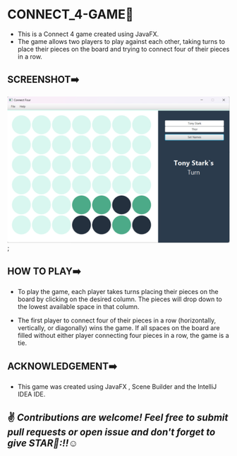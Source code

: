 # CONNECT_4-GAME📱

* This is a Connect 4 game created using JavaFX. 
* The game allows two players to play against each other, taking turns to place their pieces on the board and trying to connect four of their pieces in a row.

## SCREENSHOT➡️

![Screenshot of Connect 4 game](./connect4.png);

## HOW TO PLAY➡️
* To play the game, each player takes turns placing their pieces on the board by clicking on the desired column. The pieces will drop down to the lowest available space in that column.

* The first player to connect four of their pieces in a row (horizontally, vertically, or diagonally) wins the game. If all spaces on the board are filled without either player connecting four pieces in a row, the game is a tie.

## ACKNOWLEDGEMENT➡️
* This game was created using JavaFX , Scene Builder and the IntelliJ IDEA IDE.

 ## :v: ***Contributions are welcome! Feel free to submit pull requests or open issue and don't forget to give STAR🌟:!!***:relaxed:
